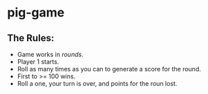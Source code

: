 # pig-game

## The Rules:
- Game works in _rounds_. 
- Player 1 starts. 
- Roll as many times as you can to generate a score for the round.
- First to >= 100 wins. 
- Roll a one, your turn is over, and points for the roun lost. 